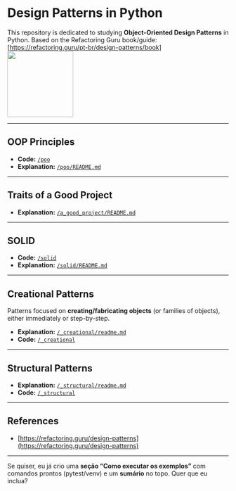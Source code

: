 
# Design Patterns in Python

This repository is dedicated to studying **Object-Oriented Design Patterns** in Python.
Based on the Refactoring Guru book/guide:
[https://refactoring.guru/pt-br/design-patterns/book] <img height="150" src="https://files.passeidireto.com/0aa57a40-26ca-43b1-8659-720f1ecd6f86/bg1.png"/> 

---

## OOP Principles

* **Code:** [`/poo`](./poo/)
* **Explanation:** [`/poo/README.md`](./poo/README.md)

---

## Traits of a Good Project

* **Explanation:** [`/a_good_project/README.md`](./a_good_project/README.md)

---

## SOLID

* **Code:** [`/solid`](./solid/)
* **Explanation:** [`/solid/README.md`](./solid/README.md)

---

## Creational Patterns

Patterns focused on **creating/fabricating objects** (or families of objects), either immediately or step-by-step.

* **Explanation:** [`/_creational/readme.md`](./_creational/readme.md)
* **Code:** [`/_creational`](./_creational/)

---

## Structural Patterns

* **Explanation:** [`/_structural/readme.md`](./_structural/readme.md)
* **Code:** [`/_structural`](./_structural/)

---

## References

* [https://refactoring.guru/design-patterns](https://refactoring.guru/design-patterns)

---

Se quiser, eu já crio uma **seção “Como executar os exemplos”** com comandos prontos (pytest/venv) e um **sumário** no topo. Quer que eu inclua?
